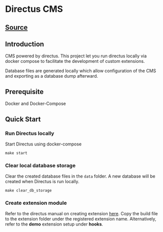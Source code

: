 # Directus CMS

## [Source](https://github.com/a6i-palo/directus-docker-compose)

## Introduction
CMS powered by directus. This project let you run directus locally via docker compose to facilitate the development of custom extensions.

Database files are generated locally which allow configuration of the CMS and exporting as a database dump afterward.

## Prerequisite
Docker and Docker-Compose

## Quick Start

### Run Directus locally

Start Directus using docker-compose 
```
make start
```

### Clear local database storage

Clear the created database files in the `data` folder. A new database will be created when Directus is run locally.
```
make clear_db_storage
```

### Create extension module

Refer to the directus manual on creating extension [here](https://docs.directus.io/extensions/creating-extensions/). Copy the build file to the extension folder under the registered extension name.
Alternatively, refer to the **demo** extension setup under **hooks**.